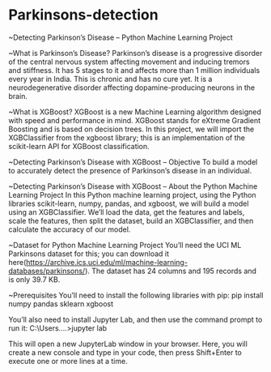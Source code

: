 # Parkinsons-detection

~Detecting Parkinson’s Disease – Python Machine Learning Project

~What is Parkinson’s Disease? Parkinson’s disease is a progressive disorder of the central nervous system affecting movement and inducing tremors and stiffness. It has 5 stages to it and affects more than 1 million individuals every year in India. This is chronic and has no cure yet. It is a neurodegenerative disorder affecting dopamine-producing neurons in the brain.

~What is XGBoost? XGBoost is a new Machine Learning algorithm designed with speed and performance in mind. XGBoost stands for eXtreme Gradient Boosting and is based on decision trees. In this project, we will import the XGBClassifier from the xgboost library; this is an implementation of the scikit-learn API for XGBoost classification.

~Detecting Parkinson’s Disease with XGBoost – Objective To build a model to accurately detect the presence of Parkinson’s disease in an individual.

~Detecting Parkinson’s Disease with XGBoost – About the Python Machine Learning Project In this Python machine learning project, using the Python libraries scikit-learn, numpy, pandas, and xgboost, we will build a model using an XGBClassifier. We’ll load the data, get the features and labels, scale the features, then split the dataset, build an XGBClassifier, and then calculate the accuracy of our model.

~Dataset for Python Machine Learning Project You’ll need the UCI ML Parkinsons dataset for this; you can download it here(https://archive.ics.uci.edu/ml/machine-learning-databases/parkinsons/). The dataset has 24 columns and 195 records and is only 39.7 KB.

~Prerequisites You’ll need to install the following libraries with pip: pip install numpy pandas sklearn xgboost

You’ll also need to install Jupyter Lab, and then use the command prompt to run it: C:\Users....>jupyter lab

This will open a new JupyterLab window in your browser. Here, you will create a new console and type in your code, then press Shift+Enter to execute one or more lines at a time.
